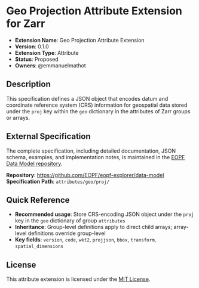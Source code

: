# Geo Projection Attribute Extension for Zarr

- **Extension Name**: Geo Projection Attribute Extension
- **Version**: 0.1.0
- **Extension Type**: Attribute
- **Status**: Proposed
- **Owners**: @emmanuelmathot

## Description

This specification defines a JSON object that encodes datum and coordinate reference system (CRS) information for geospatial data stored under the `proj` key within the `geo` dictionary in the attributes of Zarr groups or arrays.

## External Specification

The complete specification, including detailed documentation, JSON schema, examples, and implementation notes, is maintained in the [EOPF Data Model repository](https://github.com/EOPF-Explorer/data-model/tree/main/attributes/geo/proj).

**Repository**: https://github.com/EOPF/eopf-explorer/data-model  
**Specification Path**: `attributes/geo/proj/`

## Quick Reference

- **Recommended usage**: Store CRS-encoding JSON object under the `proj` key in the `geo` dictionary of group `attributes`
- **Inheritance**: Group-level definitions apply to direct child arrays; array-level definitions override group-level
- **Key fields**: `version`, `code`, `wkt2`, `projjson`, `bbox`, `transform`, `spatial_dimensions`

## License

This attribute extension is licensed under the [MIT License](https://opensource.org/licenses/MIT).